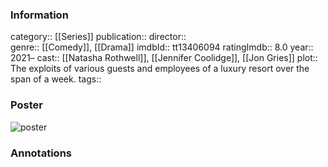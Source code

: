 ### Information
category:: [[Series]]
publication:: 
director::  
genre:: [[Comedy]], [[Drama]]
imdbId:: tt13406094
ratingImdb:: 8.0
year:: 2021–
cast:: [[Natasha Rothwell]], [[Jennifer Coolidge]], [[Jon Gries]]
plot:: The exploits of various guests and employees of a luxury resort over the span of a week.
tags::


### Poster
![poster](https://m.media-amazon.com/images/M/MV5BZmM1MGM0MDQtZTAzNy00ZGJkLWI4MDUtNjBmMzdhYjhlM2QwXkEyXkFqcGc@._V1_SX300.jpg)


### Annotations

